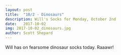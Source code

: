 ```yaml
---
layout: post
title:  "10/2 - Dinosaurs"
description: Will's Socks for Monday, October 2nd
date:   2017-10-02
img: 2017-10-02_dinosaurs.jpg
author: Scott Shepard
---
```


Will has on fearsome dinosaur socks today. Raaawr!

